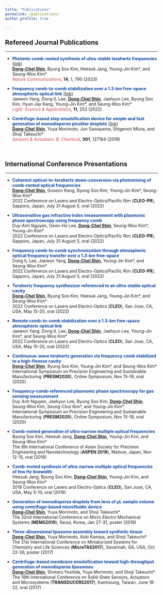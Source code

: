 ```yaml
---
title: "Publications"
permalink: /publications/
author_profile: true

---
```


## Refereed Journal Publications

------

- <b><span style="color: #0D47A1">Photonic comb-rooted synthesis of ultra-stable terahertz frequencies</span></b> ([link](https://www.nature.com/articles/s41467-023-36507-y))<br>
<u><b>Dong-Chel Shin</b></u>, Byung Soo Kim, Heesuk Jang, Young-Jin Kim\*, and Seung-Woo Kim\* <br>
<i><span style="color: #c94949">Nature Communications</span></i>, <b>14</b>, 1, 790 (2023)

- <b><span style="color: #0D47A1">Frequency comb-to-comb stabilization over a 1.3-km free-space atmospheric optical link</span></b> ([link](https://www.nature.com/articles/s41377-022-00940-3))<br>
Jaewon Yang, Dong IL Lee, <u><b>Dong-Chel Shin</b></u>, Jaehyun Lee, Byung Soo Kim, Hyun Jay Kang, Young-Jin Kim\*, and Seung-Woo Kim\* <br>
<i><span style="color: #c94949">Light: Science & Applications</span></i>, <b>11</b>, 253 (2022)

- <b><span style="color: #0D47A1">Centrifuge-based step emulsification device for simple and fast generation of monodisperse picoliter droplets</span></b> ([link](https://www.sciencedirect.com/science/article/pii/S0925400519313632))<br>
<u><b>Dong-Chel Shin</b></u>, Yuya Morimoto, Jun Sawayama, Shigenori Miura, and Shoji Takeuchi* <br> 
<i><span style="color: #c94949">Sensors & Actuators: B. Chemical</span></i>, <b>301</b>, 127164 (2019)

<br>

## International Conference Presentations

------
- <b><span style="color: #0D47A1">Coherent optical-to-terahertz down-conversion via photomixing of comb-rooted optical frequencies</span></b><br>
   <u><b>Dong-Chel Shin</b></u>, Guseon Kang, Byung Soo Kim, Young-Jin Kim\*, Seung-Woo Kim\* <br>
   2022 Conference on Lasers and Electro-Optics/Pacific Rim (<b>CLEO-PR</b>), Sapporo, Japan, July 31 August 5, oral (2022)<br>
   
- <b><span style="color: #0D47A1">Ultrasensitive gas refractive index measurement with plasmonic phase spectroscopy using frequency comb</span></b><br>
   Duy-Anh Nguyen, Geon-Ho Lee, <u><b>Dong-Chel Shin</b></u>, Seung-Woo Kim\*, Young-Jin Kim\* <br>
   2022 Conference on Lasers and Electro-Optics/Pacific Rim (<b>CLEO-PR</b>), Sapporo, Japan, July 31 August 5, oral (2022)<br>
   
- <b><span style="color: #0D47A1">Frequency comb-to-comb synchronization through atmospheric optical frequency transfer over a 1.3-km free-space</span></b><br>
   Dong IL Lee, Jaewon Yang, <u><b>Dong-Chel Shin</b></u>, Young-Jin Kim\*, and Seung-Woo Kim\* <br>
   2022 Conference on Lasers and Electro-Optics/Pacific Rim (<b>CLEO-PR</b>), Sapporo, Japan, July 31 August 5, oral (2022)<br>
   
- <b><span style="color: #0D47A1">Terahertz frequency synthesizer referenced to an ultra-stable optical cavity</span></b><br>
   <u><b>Dong-Chel Shin</b></u>, Byung Soo Kim, Heesuk Jang, Young-Jin Kim\*, and Seung-Woo Kim\* <br>
   2022 Conference on Lasers and Electro-Optics (<b>CLEO</b>), San Jose, CA, USA, May 15-20, oral (2022)<br>
   
- <b><span style="color: #0D47A1">Remote comb-to-comb stabilization over a 1.3-km free-space atmospheric optical link</span></b><br>
   Jaewon Yang, Dong IL Lee, <u><b>Dong-Chel Shin</b></u>, Jaehyun Lee, Young-Jin Kim\*, and Seung-Woo Kim\* <br>
   2022 Conference on Lasers and Electro-Optics (<b>CLEO</b>), San Jose, CA, USA, May 15-20, oral (2022)<br>
   
- <b><span style="color: #0D47A1">Continuous-wave terahertz generation via frequency comb stabilized to a high-finesse cavity</span></b><br>
   <u><b>Dong-Chel Shin</b></u>, Byung Soo Kim, Young-Jin Kim\*, and Seung-Woo Kim\*<br>
   International Symposium on Precision Engineering and Sustainable Manufacturing (<b>PRESM2020</b>), Online Symposium, Nov 15-18, oral (2020)<br>

- <b><span style="color: #0D47A1">Frequency-comb-referenced plasmonic phase spectroscopy for gas sensing measurement</span></b><br>
   Duy Anh Nguyen, Jaehyun Lee, Byung Soo Kim, <u><b>Dong-Chel Shin</b></u>, Seung-Woo Kim, Seung-Chul Kim\*, and Young-Jin Kim\*<br>
   International Symposium on Precision Engineering and Sustainable Manufacturing (<b>PRESM2020</b>), Online Symposium, Nov 15-18, oral (2020)<br>

- <b><span style="color: #0D47A1">Comb-rooted generation of ultra-narrow multiple optical frequencies</span></b><br>
   Byung Soo Kim, Heesuk Jang, <u><b>Dong-Chel Shin</b></u>, Young-Jin Kim, and Seung-Woo Kim*<br>
   The 8th International Conference of Asian Society for Precision Engineering and Nanotechnology (<b>ASPEN 2019</b>), Matsue, Japan, Nov 12-15, oral (2019)<br>

- <b><span style="color: #0D47A1">Comb-rooted synthesis of ultra-narrow multiple optical frequencies of few Hz linewidth</span></b><br>
   Heesuk Jang, Byung Soo Kim, <u><b>Dong-Chel Shin</b></u>, Young-Jin Kim, and Seung-Woo Kim*<br>
   2019 Conference on Lasers and Electro-Optics (<b>CLEO</b>), San Jose, CA, USA, May 5-10, oral (2019)<br>

- <b><span style="color: #0D47A1">Generation of monodisperse droplets from tens of μL sample volume using centrifuge-based microfluidic device</span></b><br>
   <u><b>Dong-Chel Shin</b></u>, Yuya Morimoto, and Shoji Takeuchi*<br>
   The 32nd International Conference on Micro Electro Mechanical Systems (<b>MEMS2019</b>), Seoul, Korea, Jan 27-31, poster (2019)<br>

- <b><span style="color: #0D47A1">Three-dimensional liposome assembly toward synthetic tissue</span></b><br>
   <u><b>Dong-Chel Shin</b></u>, Yuya Morimoto, Koki Kamiya, and Shoji Takeuchi*<br>
   The 21st International Conference on Miniaturized Systems for Chemistry and Life Sciences (<b>MicroTAS2017</b>), Savannah, GA, USA, Oct 22-26, poster (2017)<br>

- <b><span style="color: #0D47A1">Centrifuge-based membrane emulsification toward high-throughput generation of monodisperse liposomes</span></b><br>
   <u><b>Dong-Chel Shin</b></u>, Shotaro Yoshida, Yuya Morimoto, and Shoji Takeuchi*<br>
   The 19th International Conference on Solid-State Sensors, Actuators and Microsystems (<b>TRANSDUCERS2017</b>), Kaohsiung, Taiwan, June 18-22, oral (2017)<br>
